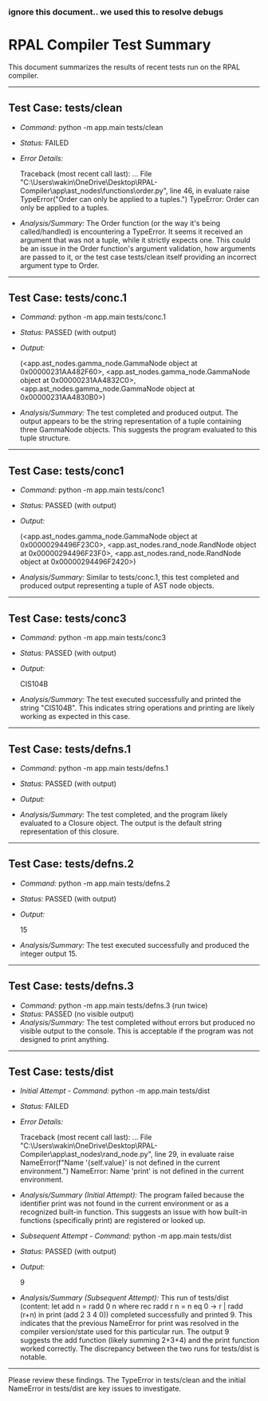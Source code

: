 ### ignore this document.. we used this to resolve debugs

# RPAL Compiler Test Summary

This document summarizes the results of recent tests run on the RPAL compiler.

---

## Test Case: tests/clean

*   *Command:* python -m app.main tests/clean
*   *Status:* FAILED
*   *Error Details:*
    
    Traceback (most recent call last):
      ...
      File "C:\Users\wakin\OneDrive\Desktop\RPAL-Compiler\app\ast_nodes\functions\order.py", line 46, in evaluate
        raise TypeError("Order can only be applied to a tuples.")
    TypeError: Order can only be applied to a tuples.
    
*   *Analysis/Summary:* The Order function (or the way it's being called/handled) is encountering a TypeError. It seems it received an argument that was not a tuple, while it strictly expects one. This could be an issue in the Order function's argument validation, how arguments are passed to it, or the test case tests/clean itself providing an incorrect argument type to Order.

---

## Test Case: tests/conc.1

*   *Command:* python -m app.main tests/conc.1
*   *Status:* PASSED (with output)
*   *Output:*
    
    (<app.ast_nodes.gamma_node.GammaNode object at 0x00000231AA482F60>, <app.ast_nodes.gamma_node.GammaNode object at 0x00000231AA4832C0>, <app.ast_nodes.gamma_node.GammaNode object at 0x00000231AA4830B0>)
    
*   *Analysis/Summary:* The test completed and produced output. The output appears to be the string representation of a tuple containing three GammaNode objects. This suggests the program evaluated to this tuple structure.

---

## Test Case: tests/conc1

*   *Command:* python -m app.main tests/conc1
*   *Status:* PASSED (with output)
*   *Output:*
    
    (<app.ast_nodes.gamma_node.GammaNode object at 0x00000294496F23C0>, <app.ast_nodes.rand_node.RandNode object at 0x00000294496F23F0>, <app.ast_nodes.rand_node.RandNode object at 0x00000294496F2420>)
    
*   *Analysis/Summary:* Similar to tests/conc.1, this test completed and produced output representing a tuple of AST node objects.

---

## Test Case: tests/conc3

*   *Command:* python -m app.main tests/conc3
*   *Status:* PASSED (with output)
*   *Output:*
    
    CIS104B
    
*   *Analysis/Summary:* The test executed successfully and printed the string "CIS104B". This indicates string operations and printing are likely working as expected in this case.

---

## Test Case: tests/defns.1

*   *Command:* python -m app.main tests/defns.1
*   *Status:* PASSED (with output)
*   *Output:*
    
    <Closure >
    
*   *Analysis/Summary:* The test completed, and the program likely evaluated to a Closure object. The output is the default string representation of this closure.

---

## Test Case: tests/defns.2

*   *Command:* python -m app.main tests/defns.2
*   *Status:* PASSED (with output)
*   *Output:*
    
    15
    
*   *Analysis/Summary:* The test executed successfully and produced the integer output 15.

---

## Test Case: tests/defns.3

*   *Command:* python -m app.main tests/defns.3 (run twice)
*   *Status:* PASSED (no visible output)
*   *Analysis/Summary:* The test completed without errors but produced no visible output to the console. This is acceptable if the program was not designed to print anything.

---

## Test Case: tests/dist

*   *Initial Attempt - Command:* python -m app.main tests/dist
*   *Status:* FAILED
*   *Error Details:*
    
    Traceback (most recent call last):
      ...
      File "C:\Users\wakin\OneDrive\Desktop\RPAL-Compiler\app\ast_nodes\rand_node.py", line 29, in evaluate
        raise NameError(f"Name '{self.value}' is not defined in the current environment.")
    NameError: Name 'print' is not defined in the current environment.
    
*   *Analysis/Summary (Initial Attempt):* The program failed because the identifier print was not found in the current environment or as a recognized built-in function. This suggests an issue with how built-in functions (specifically print) are registered or looked up.

*   *Subsequent Attempt - Command:* python -m app.main tests/dist
*   *Status:* PASSED (with output)
*   *Output:*
    
    9
    
*   *Analysis/Summary (Subsequent Attempt):* This run of tests/dist (content: let add n = radd 0 n where rec radd r n = n eq 0 -> r | radd (r+n) in print (add 2 3 4 0)) completed successfully and printed 9. This indicates that the previous NameError for print was resolved in the compiler version/state used for this particular run. The output 9 suggests the add function (likely summing 2+3+4) and the print function worked correctly. The discrepancy between the two runs for tests/dist is notable.

---

Please review these findings. The TypeError in tests/clean and the initial NameError in tests/dist are key issues to investigate.
